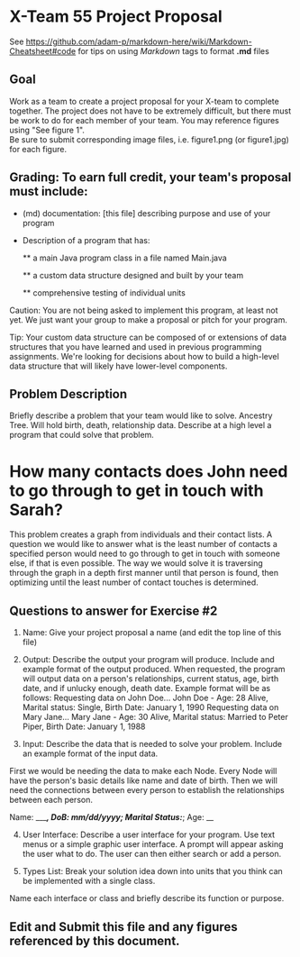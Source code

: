 # X-Team 55 Project Proposal

See https://github.com/adam-p/markdown-here/wiki/Markdown-Cheatsheet#code for tips on using *Markdown* tags to format __.md__ files

## Goal

Work as a team to create a project proposal for your X-team to complete together.
The project does not have to be extremely difficult,
but there must be work to do for each member of your team.
You may reference figures using "See figure 1".  
Be sure to submit corresponding image files, i.e. figure1.png (or figure1.jpg) for each figure.

## Grading: To earn full credit, your team's proposal must include:

* (md) documentation: [this file] describing purpose and use of your program

* Description of a program that has:

  ** a main Java program class in a file named Main.java
  
  ** a custom data structure designed and built by your team
  
  ** comprehensive testing of individual units
  
 Caution: You are not being asked to implement this program, at least not yet. 
 We just want your group to make a proposal or pitch for your program.
 
 Tip: Your custom data structure can be composed of or extensions of data structures that you have learned and used in previous programming assignments.  We're looking for decisions about how to build a high-level data structure that will likely have lower-level components.

## Problem Description

Briefly describe a problem that your team would like to solve.
Ancestry Tree. Will hold birth, death, relationship data.
Describe at a high level a program that could solve that problem.

# How many contacts does John need to go through to get in touch with Sarah?
This problem creates a graph from individuals and their contact lists. A question we would like to answer what is the least number of contacts a specified person would need to go through to get in touch with someone else, if that is even possible. The way we would solve it is traversing through the graph in a depth first manner until that person is found, then optimizing until the least number of contact touches is determined.


## Questions to answer for Exercise #2

1. Name: Give your project proposal a name (and edit the top line of this file)



2. Output: Describe the output your program will produce.  Include and example format of the output produced.
When requested, the program will output data on a person's relationships, current status, age, birth date, and if unlucky enough, death date. Example format will be as follows:
Requesting data on John Doe...
John Doe - Age: 28 Alive, Marital status: Single, Birth Date: January 1, 1990
Requesting data on Mary Jane...
Mary Jane - Age: 30 Alive, Marital status: Married to Peter Piper, Birth Date: January 1, 1988

3. Input: Describe the data that is needed to solve your problem. Include an example format of the input data.

First we would be needing the data to make each Node. Every Node will have the person's basic details like name and date of birth. Then we will need the connections between every person to establish the relationships between each person.

Name: ______, DoB: mm/dd/yyyy; Marital Status:___; Age: __

4. User Interface: Describe a user interface for your program.  Use text menus or a simple graphic user interface.
A prompt will appear asking the user what to do.
The user can then either search or add a person.


5. Types List: Break your solution idea down into units that you think can be implemented with a single class.



Name each interface or class and briefly describe its function or purpose.


## Edit and Submit this file and any figures referenced by this document.

